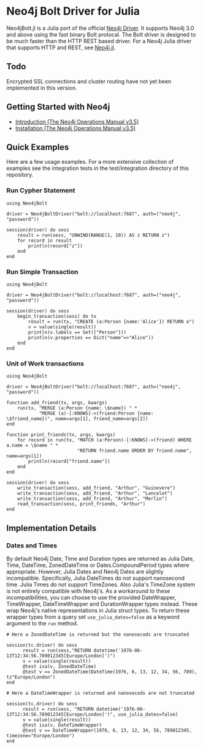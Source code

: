# Neo4j Bolt Driver for Julia

Neo4jBolt.jl is a Julia port of the official [Neo4j Driver](https://github.com/neo4j/neo4j-python-driver). It supports Neo4j 3.0 and above using the fast binary Bolt protocal. The Bolt driver is designed to be much faster than the HTTP REST based driver. For a Neo4j Julia driver that supports HTTP and REST, see [Neo4j.jl](https://github.com/glesica/Neo4j.jl). 

## Todo

Encrypted SSL connections and cluster routing have not yet been implemented in this version.

## Getting Started with Neo4j

* [Introduction (The Neo4j Operations Manual v3.5)](https://neo4j.com/docs/operations-manual/current/introduction/)
* [Installation (The Neo4j Operations Manual v3.5)](https://neo4j.com/docs/operations-manual/current/installation/)

## Quick Examples

Here are a few usage examples. For a more extensive collection of examples see the integration tests in the test/integration directory of this repository.

### Run Cypher Statement

```
using Neo4jBolt  
      
driver = Neo4jBoltDriver("bolt://localhost:7687", auth=("neo4j", "password"))

session(driver) do sess
    result = run(sess, "UNWIND(RANGE(1, 10)) AS z RETURN z")
    for record in result
        println(record["z"])
    end
end
```


### Run Simple Transaction

```
using Neo4jBolt  
      
driver = Neo4jBoltDriver("bolt://localhost:7687", auth=("neo4j", "password"))

session(driver) do sess
    begin_transaction(sess) do tx
        result = run(tx, "CREATE (a:Person {name:'Alice'}) RETURN a")
        v = value(single(result))
        println(v.labels == Set(["Person"]))
        println(v.properties == Dict("name"=>"Alice"))
    end
end
```


### Unit of Work transactions

```
using Neo4jBolt  
      
driver = Neo4jBoltDriver("bolt://localhost:7687", auth=("neo4j", "password"))
        
function add_friend(tx, args, kwargs)
    run(tx, "MERGE (a:Person {name: \$name}) " *
            "MERGE (a)-[:KNOWS]->(friend:Person {name: \$friend_name})", name=args[1], friend_name=args[2])
end

function print_friends(tx, args, kwargs)
    for record in run(tx, "MATCH (a:Person)-[:KNOWS]->(friend) WHERE a.name = \$name " *
                          "RETURN friend.name ORDER BY friend.name", name=args[1])
        println(record["friend.name"])
    end
end        
        
session(driver) do sess
    write_transaction(sess, add_friend, "Arthur", "Guinevere")
    write_transaction(sess, add_friend, "Arthur", "Lancelot")
    write_transaction(sess, add_friend, "Arthur", "Merlin")
    read_transaction(sess, print_friends, "Arthur")
end
```

## Implementation Details

### Dates and Times

By default Neo4j Date, Time and Duration types are returned as Julia Date, Time, DateTime, ZonedDateTime or Dates.CompoundPeriod types where appropriate. However, Julia Dates and Neo4j Dates are slightly incompatible. Specifically, Julia DateTimes do not support nanosecond time. Julia Times do not support TimeZones. Also Julia's TimeZone system is not entirely compatible with Neo4j's. As a workaround to these incompatibilities, you can choose to use the provided DateWrapper, TimeWrapper, DateTimeWrapper and DurationWrapper types instead. These wrap Neo4j's native representations in Julia struct types. To return these wrapper types from a query set `use_julia_dates=false` as a keyword argument to the `run` method.

```
# Here a ZonedDateTime is returned but the nanosecods are truncated

session(tc.driver) do sess
      result = run(sess,"RETURN datetime('1976-06-13T12:34:56.789012345[Europe/London]')")
      v = value(single(result))
      @test isa(v, ZonedDateTime)
      @test v == ZonedDateTime(DateTime(1976, 6, 13, 12, 34, 56, 789), tz"Europe/London")
end

# Here a DateTimeWrapper is returned and nanosecods are not truncated

session(tc.driver) do sess
      result = run(sess, "RETURN datetime('1976-06-13T12:34:56.789012345[Europe/London]')", use_julia_dates=false)
      v = value(single(result))
      @test isa(v, DateTimeWrapper)
      @test v == DateTimeWrapper(1976, 6, 13, 12, 34, 56, 789012345, timezone="Europe/London")
end
```
